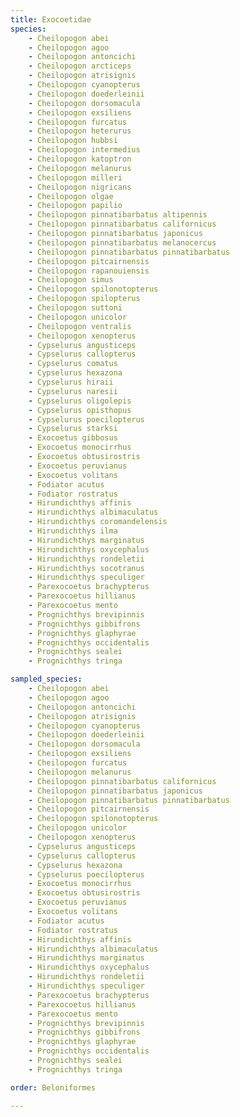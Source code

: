 ```yaml
---
title: Exocoetidae
species:
    - Cheilopogon abei
    - Cheilopogon agoo
    - Cheilopogon antoncichi
    - Cheilopogon arcticeps
    - Cheilopogon atrisignis
    - Cheilopogon cyanopterus
    - Cheilopogon doederleinii
    - Cheilopogon dorsomacula
    - Cheilopogon exsiliens
    - Cheilopogon furcatus
    - Cheilopogon heterurus
    - Cheilopogon hubbsi
    - Cheilopogon intermedius
    - Cheilopogon katoptron
    - Cheilopogon melanurus
    - Cheilopogon milleri
    - Cheilopogon nigricans
    - Cheilopogon olgae
    - Cheilopogon papilio
    - Cheilopogon pinnatibarbatus altipennis
    - Cheilopogon pinnatibarbatus californicus
    - Cheilopogon pinnatibarbatus japonicus
    - Cheilopogon pinnatibarbatus melanocercus
    - Cheilopogon pinnatibarbatus pinnatibarbatus
    - Cheilopogon pitcairnensis
    - Cheilopogon rapanouiensis
    - Cheilopogon simus
    - Cheilopogon spilonotopterus
    - Cheilopogon spilopterus
    - Cheilopogon suttoni
    - Cheilopogon unicolor
    - Cheilopogon ventralis
    - Cheilopogon xenopterus
    - Cypselurus angusticeps
    - Cypselurus callopterus
    - Cypselurus comatus
    - Cypselurus hexazona
    - Cypselurus hiraii
    - Cypselurus naresii
    - Cypselurus oligolepis
    - Cypselurus opisthopus
    - Cypselurus poecilopterus
    - Cypselurus starksi
    - Exocoetus gibbosus
    - Exocoetus monocirrhus
    - Exocoetus obtusirostris
    - Exocoetus peruvianus
    - Exocoetus volitans
    - Fodiator acutus
    - Fodiator rostratus
    - Hirundichthys affinis
    - Hirundichthys albimaculatus
    - Hirundichthys coromandelensis
    - Hirundichthys ilma
    - Hirundichthys marginatus
    - Hirundichthys oxycephalus
    - Hirundichthys rondeletii
    - Hirundichthys socotranus
    - Hirundichthys speculiger
    - Parexocoetus brachypterus
    - Parexocoetus hillianus
    - Parexocoetus mento
    - Prognichthys brevipinnis
    - Prognichthys gibbifrons
    - Prognichthys glaphyrae
    - Prognichthys occidentalis
    - Prognichthys sealei
    - Prognichthys tringa

sampled_species:
    - Cheilopogon abei
    - Cheilopogon agoo
    - Cheilopogon antoncichi
    - Cheilopogon atrisignis
    - Cheilopogon cyanopterus
    - Cheilopogon doederleinii
    - Cheilopogon dorsomacula
    - Cheilopogon exsiliens
    - Cheilopogon furcatus
    - Cheilopogon melanurus
    - Cheilopogon pinnatibarbatus californicus
    - Cheilopogon pinnatibarbatus japonicus
    - Cheilopogon pinnatibarbatus pinnatibarbatus
    - Cheilopogon pitcairnensis
    - Cheilopogon spilonotopterus
    - Cheilopogon unicolor
    - Cheilopogon xenopterus
    - Cypselurus angusticeps
    - Cypselurus callopterus
    - Cypselurus hexazona
    - Cypselurus poecilopterus
    - Exocoetus monocirrhus
    - Exocoetus obtusirostris
    - Exocoetus peruvianus
    - Exocoetus volitans
    - Fodiator acutus
    - Fodiator rostratus
    - Hirundichthys affinis
    - Hirundichthys albimaculatus
    - Hirundichthys marginatus
    - Hirundichthys oxycephalus
    - Hirundichthys rondeletii
    - Hirundichthys speculiger
    - Parexocoetus brachypterus
    - Parexocoetus hillianus
    - Parexocoetus mento
    - Prognichthys brevipinnis
    - Prognichthys gibbifrons
    - Prognichthys glaphyrae
    - Prognichthys occidentalis
    - Prognichthys sealei
    - Prognichthys tringa

order: Beloniformes

---
```

